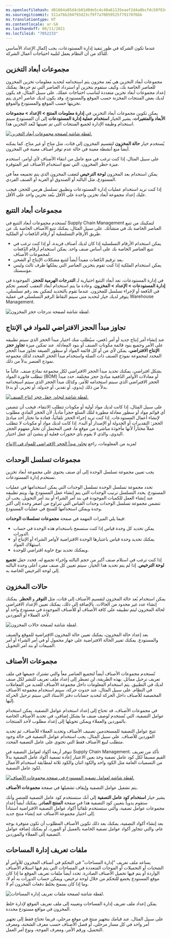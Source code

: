 ```yaml
---
ms.openlocfilehash: d01664a85d4cb01d0de5c4c40a61135eaef2d4a0bcfdc50f8341c68dfb752e12
ms.sourcegitcommit: 511a76b204f93d23cf9f7a70059525f79170f6bb
ms.translationtype: HT
ms.contentlocale: ar-SA
ms.lasthandoff: 08/11/2021
ms.locfileid: "7052233"
---
```

عندما تكون الشركة في طور تنفيذ إدارة المستودعات، يجب إكمال الإعداد الأساسي للتأكد من أن النظام يعمل لتلبية احتياجات أعمال الشركة. 

## <a name="storage-dimension-groups"></a>مجموعات أبعاد التخزين  

مجموعات أبعاد التخزين هي بُعد مخزون يتم استخدامه لتحديد معلومات تخزين المخزون للعناصر الخاصة بك، وكيف ستقوم بتخزين أو استرداد العناصر التي تم جردها. يمكنك إعداد مجموعات أبعاد تخزين متعددة لتناسب احتياجات عملك. على سبيل المثال، قد يكون لديك بعض المنتجات المخزنة حسب الموقع والمستودع، وقد يكون لديك عناصر أخرى يتم تخزينها حسب الموقع والمستودع والموقع. 

يمكن تكوين مجموعات أبعاد التخزين في **إدارة معلومات المنتج > الإعداد > مجموعات الأبعاد والمتغيرات**، يشير الخيار **استخدام عملية إدارة المستودعات** إلى أن المستودع سيتم استخدام وظيفة الإدارة لجميع المنتجات التي تم تعيينها لبُعد التخزين هذا.

[![لقطة شاشة لصفحة مجموعات أبعاد التخزين.](../media/storage-dimension-groups.png)](../media/storage-dimension-groups.png#lightbox)
 
يُستخدم خيار **حالة المخزون** لتقسيم المخزون إلى فئات، مثل متاح أو غير متاح. كما يمكنه أيضاً منع أنشطة معينة في حالة عدم توفر أصناف معينة في المخزون.

على سبيل المثال، إذا كنت ترغب في منع عامل من انتقاء الأصناف لأي أوامر، استخدم ميزة حظر المخزون، التي تمنع استخدام الأصناف غير المتوفرة.

يمكن استخدام بعد المخزون **لوحة الترخيص** لتعقب المخزون الذي يتم تجميعه معاً في المستودع، مثل البالته أو الصندوق أو العربة أو الصنف الفردي.

إذا كنت تريد استخدام عمليات إدارة المستودعات وتطبيق تسلسل هرمي للحجز، فيجب عليك إعداد مجموعة أبعاد تخزين واحدة على الأقل ببُعد تخزين واحد على الأقل.

## <a name="tracking-dimension-groups"></a>مجموعات أبعاد التتبع 

تُستخدم مجموعات أبعاد التتبع في Supply Chain Management لتمكينك من تتبع العناصر الخاصة بك في منشآتك. على سبيل المثال، يمكنك تتبع الأصناف الخاصة بك عن طريق الأرقام التسلسلية أو أرقام الدُفعات أو الملكية. 

- يمكن استخدام الأرقام التسلسلية إذا كان لديك أصناف فريدة، أو إذا كنت ترغب في تتبع العناصر الخاصة بك على أساس صنف واحد. يمكن استخدام أرقام الدُفعات لمجموعات الأصناف. 
- يعد ترقيم الدُفعات مفيداً أيضاً لتتبع مشكلات الإنتاج أو الشحن. 
- يمكن استخدام الملكية إذا كنت تقوم بتخزين العناصر التي يملكها طرف ثالث وليس مؤسستك. 

في إدارة المستودعات، تعد أبعاد التتبع اختيارية لـ **التدرجات الهرمية للحجز**، الموجودة في **إدارة المستودعات > الإعداد > المخزون**. وعادة ما يتم استخدام أبعاد التعقب كعنصر تحكم في الدُفعة أو لإجراء تسلسل للمخزون. عندما تقوم بالتحديد لتمكين بعد رقم تسلسلي، يتوفر لديك خيار لتحديد متى سيتم التقاط الرقم التسلسلي في عملية Warehouse Management.

![لقطة شاشة لصفحة تدرجات حجز المخزون.](../media/reservation-hierarchy.png)

## <a name="override-the-default-reservation-principle-for-materials-in-production"></a>تجاوز مبدأ الحجز الافتراضي للمواد في الإنتاج
عند إنشاء أمر إنتاج جديد أو أمر دُفعي، سيُطلب منك اختيار مبدأ الحجز الذي سيتم تطبيقه على الأمر وجميع بنود قائمة مكونات الصنف أو بنود المعادلة. عند تمكين ميزة **تجاوز حجز الإنتاج الافتراضي**، يمكن لأي من أو كل قائمة المواد أو سطور الصيغة تجاوز مبدأ الحجز المحدد لمجموعة نموذج الصنف ذات الصلة واستخدام مبدأ الحجز المحدد لذلك مجموعة نموذج العنصر بدلاً من ذلك.

بشكل افتراضي، يمكنك تحديد مبدأ الحجز الافتراضي لكل مجموعة نماذج صنف. غالباً ما تتطلب فاتورة المواد (BOM) أو معادلات الأوامر الدُفعية مبادئ حجز مختلفة. حدد مبدأ الحجز الافتراضي الذي سيتم استخدامه للأمر، وكذلك مبدأ الحجز الذي سيتم استخدامه بدلاً من ذلك (يدوي، أو تقدير، أو جدولة، أو تحرير، أو بدء).
 
[![لقطة شاشة لتجاوز حقل حجز إنتاج الصنف.](../media/inventory-policy-ss.png)](../media/inventory-policy-ss.png#lightbox)

على سبيل المثال، إذا كانت لديك مواد أولية أو مكونات تتطلب الانتقاء، فيجب أن تتضمن أي قوائم مواد أو سطور معادلة مطورة لتلك السلع حجزاً مادياً، لأن الحجز المادي مطلوب لإنشاء أعمال المستودعات. إذا كنت تريد إجراء الحجز تلقائياً، فعادة ما تختار أحد مبادئ الحجز: التقديرات أو الجدولة أو الإصدار أو البدء. إذا كانت لديك مواد أو مكونات لا تتطلب عملاً مختاراً لأنها مأخوذة مباشرة من موقع ما، فمن المحتمل أن تختار مفهوم الحجز اليدوي، والذي لا يقوم بأي حجوزات فعلية أو ينشئ أي عمل اختيار.

لمزيد من المعلومات، راجع [تجاوز مبدأ الحجز الافتراضي للمواد في الإنتاج](/dynamics365/supply-chain/production-control/override-default-reservation-principle/?azure-portal=true)

## <a name="unit-sequence-groups"></a>مجموعات تسلسل الوحدات 

يجب تعيين مجموعة تسلسل الوحدة إلى أي صنف يحتوي على مجموعة أبعاد تخزين تستخدم إدارة المستودعات.

تحدد مجموعة تسلسل الوحدة تسلسل الوحدات التي يمكن استخدامها في عمليات المستودع. يحدد التسلسل ترتيب الوحدات التي يتم إنشاء عمل المستودع بها، ويتم تطبيقه عند إنشاء العمل للكميات الموجودة في بند أمر الشراء أو بند أمر التحويل.
يجب أن تتضمن مجموعة تسلسل الوحدات وحدات القياس التي تتراوح من أصغر وحدة إلى أكبر وحدة ويمكن استخدامها للمنتج في عمليات المستودع.

فيما يلي الميزات المهمة في صفحة **مجموعات تسلسلات الوحدات**:

-   يمكن تحديد كل وحدة قياس إذا كنت ستسمح باستخدام هذه الوحدة في حساب الدورات.
-   يمكنك تحديد وحدة قياس باعتبارها الوحدة الافتراضية لأوامر الشراء أو الإنتاج أو استهلاك المواد.
-   ويمكنك تحديد نوع حاوية افتراضي للوحدة.

إذا كنت ترغب في استلام صنف أكبر من حجم البالته وإجراء تجميع له، فحدد حقل **تجميع لوحة الترخيص**. إذا لم يتم تحديد هذا الخيار، سيتم تعيين كل صنف مفرد أعلى وحدة البالته إلى لوحة الترخيص الخاصة به.

## <a name="inventory-statuses"></a>حالات المخزون  

يمكن استخدام بُعد حالة المخزون لتقسيم الأصناف إلى فئات، مثل **التوفر** و **الحظر**. يمكنك إنشاء عدد غير محدود من الحالات. بالإضافة إلى ذلك، يمكنك تعيين الإعداد الافتراضي لحالة المخزون ليتم تطبيقه على كافة الأصناف أو للأصناف الموجودة في مستودع واحد أو لأحد العملاء أو الموردين.

![لقطة شاشة لصفحة حالات المخزون.](../media/inventory-statuses.png)

بعد إعداد حالة المخزون، يمكنك تعيين حالة المخزون الافتراضية للموقع والصنف والمستودع. يمكنك تغيير الحالة الافتراضية على جهاز محمول أو في أمر الشراء أو أمر المبيعات أو بند أمر التحويل.

## <a name="item-groups"></a>مجموعات الأصناف 
تُستخدم مجموعات الأصناف أيضاً لتجميع العناصر معاً والتي تشترك جميعها في ملف تعريف ترحيل مماثل. بهذه الطريقة، لن تضطر إلى إعداد ملف تعريف للنشر لكل صنف لديك في التطبيق. يتم استخدام المعلومات داخل مجموعة الأصناف للعديد من المعاملات في النظام. على سبيل المثال، عند حدوث حركة، سيتم استخدام مجموعة الأصناف المخصصة للأصناف داخل الحركة لتحديد حسابات دفتر الأستاذ التي سيتم ترحيل الحركة إليها.

في مجموعات الأصناف، قد تحتاج إلى إعداد استخدام عوامل التصفية. يمكن استخدام عوامل التصفية، التي تُستخدم لوصف صنف ما بشكل إضافي، في تحديد الأصناف الخاصة بالموردين والعملاء ويمكن تحويلها إلى إعداد مطلوب لأحد المنتجات.

تتيح عوامل التصفية للمستخدمين تصنيف الأصناف وتحديد العملاء للأصناف، ثم تحديد الموردين للأصناف. على سبيل المثال، يجب استخدام عوامل التصفية في حالة وجود متطلب لبيع الأصناف فقط التي تحتوي على عامل التصفية المحدد.

تتوفر أربعة أكواد لعوامل التصفية في Supply Chain Management. تأكد من تعريف القيم مسبقاً لكل كود عامل تصفية وخذ بعين الاعتبار إعادة تسمية أكواد عامل التصفية بدلاً من التسميات العامة مثل الكود واحد والكود اثنان والكود ثلاثة لمطابقة استخدام الأعمال لكود عامل التصفية.

[![لقطة شاشة لعوامل تصفية المستودع في صفحة مجموعات الأصناف.](../media/filters.png)](../media/filters.png#lightbox)

يتم تشغيل عوامل التصفية وإيقاف تشغيلها في صفحة **مجموعات الأصناف**.

يشير خيار **استخدام كود عامل التصفية** إلى أنك ستستخدم كود عامل التصفية للعنصر وأنك ستقوم يدوياً بتعيين كود التصفية هذا في صفحة **المنتج الصادر**. يمكنك أيضاً إعداد مجموعات عوامل تصفية، والتي ستستخدم تلقائياً أكواد عوامل التصفية الافتراضية استناداً إلى اختيار مجموعة الأصناف عند إنشاء منتج جديد.

بعد إنشاء أكواد التصفية، يمكنك بعد ذلك تكوين الأصناف المطلوب أن تكون متوفرة بوجه عام، والتي تتجاوز أكواد عوامل تصفية الخاصة بالعميل أو المورد، أو يمكنك إضافة عوامل التصفية إلى العملاء والموردين.

## <a name="dock-management-profiles"></a>ملفات تعريف إدارة المساحات  

يساعد ملف تعريف "إدارة المساحات" في التحكم في أصناف المخزون للأوامر أو الشحنات أو التحميلات أو الموجات المتعددة في المساحات التي يتم فيها استلام الأصناف الواردة أو يتم فيها تحميل الأصناف الصادرة. تحدد أيضاً ملفات تعريف الموقع ما إذا كان موقع المستودع يخضع للتحكم من خلال لوحة ترخيص، ويمكن حساب الدورات به أم لا، وما إذا كان يسمح بخلط دفعات المخزون أم لا.

![لقطة شاشة لصفحة ملفات تعريف إدارة المساحات.](../media/dock-management.png)

يمكن إعداد ملف تعريف إدارة المساحات وتعيينه إلى ملف تعريف الموقع لإدارة خلط المخزون في مواقع مستودع محددة.

على سبيل المثال، عند قيامك بتجهيز منتج في موقع مرحلي، فربما تحتاج فقط إلى تجهيز أمر واحد في كل مسار مرحلي، أو فصل الأصناف حسب معرف الشحنة، ومعرف التحميل، ورقم الأمر، ومعرف الموجة، ونوع أمر العمل.
